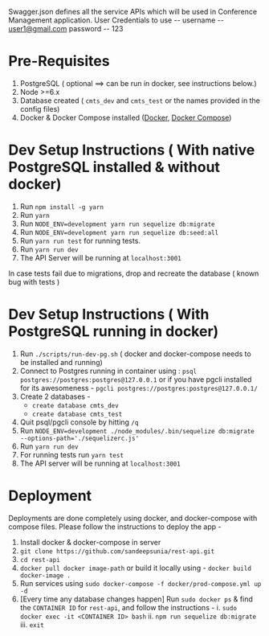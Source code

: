 Swagger.json defines all the service APIs which will be used in Conference Management application.
User Credentials to use --
username -- user1@gmail.com
password -- 123
# Pre-Requisites
1. PostgreSQL ( optional ==> can be run in docker, see instructions below.)
2. Node >=6.x
3. Database created ( `cmts_dev` and `cmts_test` or the names provided in the config files)
4. Docker & Docker Compose installed ([Docker](https://docs.docker.com/engine/installation/), [Docker Compose](https://docs.docker.com/compose/install/))

# Dev Setup Instructions ( With native PostgreSQL installed & without docker)

1. Run `npm install -g yarn`
2. Run `yarn`
3. Run `NODE_ENV=development yarn run sequelize db:migrate`
4. Run `NODE_ENV=development yarn run sequelize db:seed:all`
5. Run `yarn run test` for running tests.
6. Run `yarn run dev`
7. The API Server will be running at `localhost:3001`

In case tests fail due to migrations, drop and recreate the database ( known bug with tests )

# Dev Setup Instructions ( With PostgreSQL running in docker)

1. Run `./scripts/run-dev-pg.sh` ( docker and docker-compose needs to be installed and running)
2. Connect to Postgres running in container using : 
    `psql postgres://postgres:postgres@127.0.0.1` or if you have pgcli installed for its awesomeness - 
    `pgcli postgres://postgres:postgres@127.0.0.1/`
3. Create 2 databases - 
    * `create database cmts_dev`
    * `create database cmts_test`
4. Quit psql/pgcli console by hitting `/q`
5. Run `NODE_ENV=development ./node_modules/.bin/sequelize db:migrate --options-path='./sequelizerc.js'`
6. Run `yarn run dev`
7. For running tests run `yarn test`
8. The API server will be running at `localhost:3001`

# Deployment

Deployments are done completely using docker, and docker-compose with compose files. Please follow the instructions to
deploy the app - 

1. Install docker & docker-compose in server
2. `git clone https://github.com/sandeepsunia/rest-api.git`
3. `cd rest-api`
4. `docker pull docker image-path` or 
    build it locally using - 
    `docker build docker-image .`
5. Run services using `sudo docker-compose -f docker/prod-compose.yml up -d`
6. [Every time any database changes happen] Run `sudo docker ps` & find the `CONTAINER ID` for `rest-api`, and follow the instructions - 
    i. `sudo docker exec -it <CONTAINER ID> bash`
    ii. `npm run sequelize db:migrate`
    iii. `exit`


<!-- # Services

* Seeding Policies for permississions

1. Run `yarn run tasks:run` with a valid `NODE_ENV`. -->

